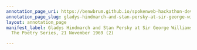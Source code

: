 ```yaml
---
annotation_page_uri: https://benwbrum.github.io/spokenweb-hackathon-development/annotations/gladys-hindmarch-and-stan-persky-at-sir-george-williams-university-the-poetry-series-21-november-1969-2--canvas-1-end.json
annotation_page_slug: gladys-hindmarch-and-stan-persky-at-sir-george-williams-university-the-poetry-series-21-november-1969-2--canvas-1-end
layout: annotation_page
manifest_label: Gladys Hindmarch and Stan Persky at Sir George Williams University,
  The Poetry Series, 21 November 1969 (2)

---
```

